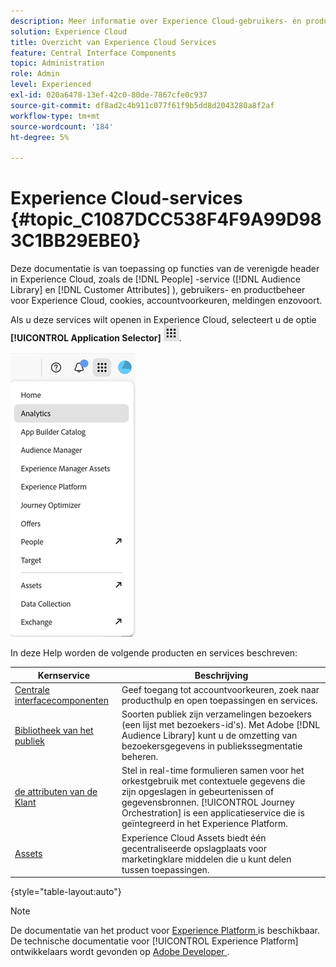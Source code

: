 ```yaml
---
description: Meer informatie over Experience Cloud-gebruikers- en productbeheer, Soorten publiek, klantkenmerken, Journey Orchestration, Aanbiedingen, Plaatsen, Experience Platform en Mobiele services.
solution: Experience Cloud
title: Overzicht van Experience Cloud Services
feature: Central Interface Components
topic: Administration
role: Admin
level: Experienced
exl-id: 020a6478-13ef-42c0-80de-7867cfe0c937
source-git-commit: df8ad2c4b911c077f61f9b5dd8d2043280a8f2af
workflow-type: tm+mt
source-wordcount: '184'
ht-degree: 5%

---
```


# Experience Cloud-services {#topic_C1087DCC538F4F9A99D983C1BB29EBE0}

Deze documentatie is van toepassing op functies van de verenigde header in Experience Cloud, zoals de [!DNL People] -service ([!DNL Audience Library] en [!DNL Customer Attributes] ), gebruikers- en productbeheer voor Experience Cloud, cookies, accountvoorkeuren, meldingen enzovoort.

Als u deze services wilt openen in Experience Cloud, selecteert u de optie **[!UICONTROL Application Selector]**
![ de selecteur van de Diensten ](../assets/apps-icon.png).

![ de diensten van Experience Cloud ](../assets/platform-core-services.png)

In deze Help worden de volgende producten en services beschreven:

| Kernservice | Beschrijving |
|--- |--- |
| [ Centrale interfacecomponenten ](../experience-cloud.md) | Geef toegang tot accountvoorkeuren, zoek naar producthulp en open toepassingen en services. |
| [ Bibliotheek van het publiek ](audiences/overview.md) | Soorten publiek zijn verzamelingen bezoekers (een lijst met bezoekers-id&#39;s). Met Adobe [!DNL Audience Library] kunt u de omzetting van bezoekersgegevens in publiekssegmentatie beheren. |
| [ de attributen van de Klant ](customer-attributes/attributes.md) | Stel in real-time formulieren samen voor het orkestgebruik met contextuele gegevens die zijn opgeslagen in gebeurtenissen of gegevensbronnen. [!UICONTROL Journey Orchestration] is een applicatieservice die is geïntegreerd in het Experience Platform. |
| [ Assets ](assets/experience-cloud-assets.md) | Experience Cloud Assets biedt één gecentraliseerde opslagplaats voor marketingklare middelen die u kunt delen tussen toepassingen. |

{style="table-layout:auto"}

>[!NOTE]
>
>De documentatie van het product voor [ Experience Platform ](https://experienceleague.adobe.com/docs/experience-platform/landing/home.html) is beschikbaar. De technische documentatie voor [!UICONTROL Experience Platform] ontwikkelaars wordt gevonden op [ Adobe Developer ](https://developer.adobe.com/apis).
